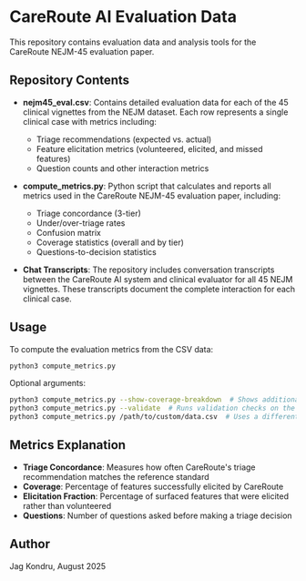 # CareRoute AI Evaluation Data

This repository contains evaluation data and analysis tools for the CareRoute NEJM-45 evaluation paper.

## Repository Contents

- **nejm45_eval.csv**: Contains detailed evaluation data for each of the 45 clinical vignettes from the NEJM dataset. Each row represents a single clinical case with metrics including:
  - Triage recommendations (expected vs. actual)
  - Feature elicitation metrics (volunteered, elicited, and missed features)
  - Question counts and other interaction metrics

- **compute_metrics.py**: Python script that calculates and reports all metrics used in the CareRoute NEJM-45 evaluation paper, including:
  - Triage concordance (3-tier)
  - Under/over-triage rates
  - Confusion matrix
  - Coverage statistics (overall and by tier)
  - Questions-to-decision statistics

- **Chat Transcripts**: The repository includes conversation transcripts between the CareRoute AI system and clinical evaluator for all 45 NEJM vignettes. These transcripts document the complete interaction for each clinical case.

## Usage

To compute the evaluation metrics from the CSV data:

```bash
python3 compute_metrics.py
```

Optional arguments:
```bash
python3 compute_metrics.py --show-coverage-breakdown  # Shows additional coverage metrics
python3 compute_metrics.py --validate  # Runs validation checks on the data
python3 compute_metrics.py /path/to/custom/data.csv  # Uses a different CSV file
```

## Metrics Explanation

- **Triage Concordance**: Measures how often CareRoute's triage recommendation matches the reference standard
- **Coverage**: Percentage of features successfully elicited by CareRoute
- **Elicitation Fraction**: Percentage of surfaced features that were elicited rather than volunteered
- **Questions**: Number of questions asked before making a triage decision

## Author

Jag Kondru, August 2025
